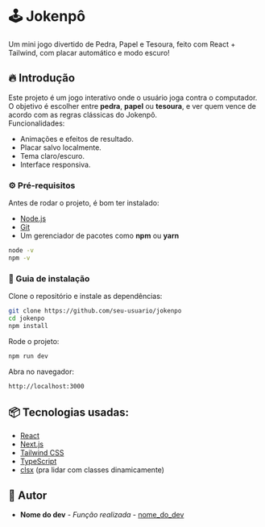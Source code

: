 # 🕹️ Jokenpô

Um mini jogo divertido de Pedra, Papel e Tesoura, feito com React + Tailwind, com placar automático e modo escuro!

## 🔥 Introdução

Este projeto é um jogo interativo onde o usuário joga contra o computador. O objetivo é escolher entre **pedra**, **papel** ou **tesoura**, e ver quem vence de acordo com as regras clássicas do Jokenpô.  
Funcionalidades:
- Animações e efeitos de resultado.
- Placar salvo localmente.
- Tema claro/escuro.
- Interface responsiva.

### ⚙️ Pré-requisitos

Antes de rodar o projeto, é bom ter instalado:
- [Node.js](https://nodejs.org/)
- [Git](https://git-scm.com/)
- Um gerenciador de pacotes como **npm** ou **yarn**

```bash
node -v
npm -v
```

### 🔨 Guia de instalação

Clone o repositório e instale as dependências:

```bash
git clone https://github.com/seu-usuario/jokenpo
cd jokenpo
npm install
```

Rode o projeto:

```bash
npm run dev
```

Abra no navegador:

```bash
http://localhost:3000
```

## 📦 Tecnologias usadas:

- [React](https://reactjs.org/)
- [Next.js](https://nextjs.org/)
- [Tailwind CSS](https://tailwindcss.com/)
- [TypeScript](https://www.typescriptlang.org/)
- [clsx](https://www.npmjs.com/package/clsx) (pra lidar com classes dinamicamente)

## 👷 Autor

 * **Nome do dev** - *Função realizada* - [nome_do_dev](https://github.com/link_do_Perfil)
